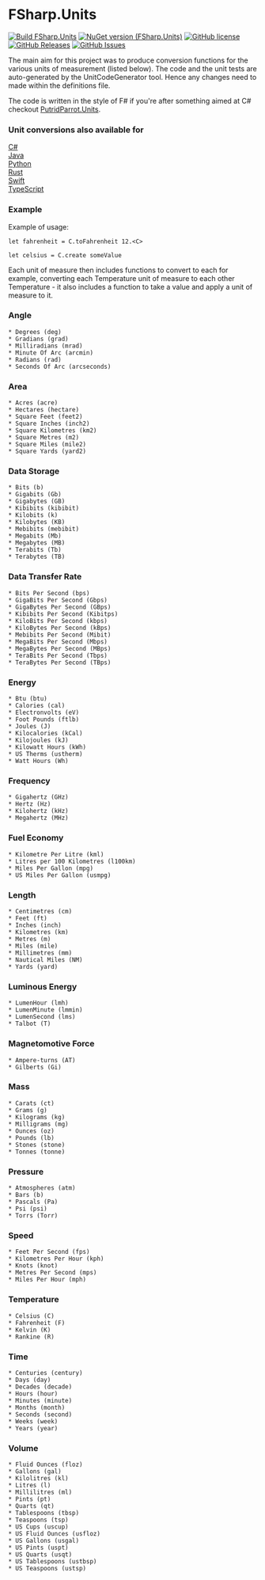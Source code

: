 # FSharp.Units

[![Build FSharp.Units](https://github.com/putridparrot/FSharp.Units/actions/workflows/dotnet-core.yml/badge.svg)](https://github.com/putridparrot/FSharp.Units/actions/workflows/dotnet-core.yml)
[![NuGet version (FSharp.Units)](https://img.shields.io/nuget/v/FSharp.Units.svg?style=flat-square)](https://www.nuget.org/packages/FSharp.Units/)
[![GitHub license](https://img.shields.io/badge/license-MIT-blue.svg)](https://github.com/putridparrot/FSharp.Units/blob/master/LICENSE.md)
[![GitHub Releases](https://img.shields.io/github/release/putridparrot/FSharp.Units.svg)](https://github.com/putridparrot/FSharp.Units/releases)
[![GitHub Issues](https://img.shields.io/github/issues/putridparrot/FSharp.Units.svg)](https://github.com/putridparrot/FSharp.Units/issues)

The main aim for this project was to produce conversion functions for the various units of measurement (listed below). The code and the unit tests
are auto-generated by the UnitCodeGenerator tool. Hence any changes need to made within the definitions file.

The code is written in the style of F# if you're after something aimed at C# checkout [PutridParrot.Units](https://github.com/putridparrot/PutridParrot.Units).

### Unit conversions also available for 

[C#](https://github.com/putridparrot/PutridParrot.Units)  
[Java](https://github.com/putridparrot/JavaUnits)   
[Python](https://github.com/putridparrot/PyUnits)  
[Rust](https://github.com/putridparrot/RustUnits)   
[Swift](https://github.com/putridparrot/SwiftUnits)    
[TypeScript](https://github.com/putridparrot/unit-conversions)  

### Example

Example of usage:

```
let fahrenheit = C.toFahrenheit 12.<C>

let celsius = C.create someValue
```

Each unit of measure then includes functions to convert to each for example, converting each Temperature unit of measure to each other Temperature - it also includes a function to take a value and apply a unit of measure to it.

### Angle

	* Degrees (deg)
	* Gradians (grad)
	* Milliradians (mrad)
	* Minute Of Arc (arcmin)
	* Radians (rad)
	* Seconds Of Arc (arcseconds)

### Area

	* Acres (acre)
	* Hectares (hectare)
	* Square Feet (feet2)
	* Square Inches (inch2)
	* Square Kilometres (km2)
	* Square Metres (m2)
	* Square Miles (mile2)
	* Square Yards (yard2)

### Data Storage

	* Bits (b)
	* Gigabits (Gb)
	* Gigabytes (GB)
	* Kibibits (kibibit)
	* Kilobits (k)
	* Kilobytes (KB)
	* Mebibits (mebibit)
	* Megabits (Mb)
	* Megabytes (MB)
	* Terabits (Tb)
	* Terabytes (TB)

### Data Transfer Rate

	* Bits Per Second (bps)
	* GigaBits Per Second (Gbps)
	* GigaBytes Per Second (GBps)
	* Kibibits Per Second (Kibitps)
	* KiloBits Per Second (kbps)
	* KiloBytes Per Second (kBps)
	* Mebibits Per Second (Mibit)
	* MegaBits Per Second (Mbps)
	* MegaBytes Per Second (MBps)
	* TeraBits Per Second (Tbps)
	* TeraBytes Per Second (TBps)

### Energy

	* Btu (btu)
	* Calories (cal)
	* Electronvolts (eV)
	* Foot Pounds (ftlb)
	* Joules (J)
	* Kilocalories (kCal)
	* Kilojoules (kJ)
	* Kilowatt Hours (kWh)
	* US Therms (ustherm)
	* Watt Hours (Wh)

### Frequency

	* Gigahertz (GHz)
	* Hertz (Hz)
	* Kilohertz (kHz)
	* Megahertz (MHz)

### Fuel Economy

	* Kilometre Per Litre (kml)
	* Litres per 100 Kilometres (l100km)
	* Miles Per Gallon (mpg)
	* US Miles Per Gallon (usmpg)

### Length

	* Centimetres (cm)
	* Feet (ft)
	* Inches (inch)
	* Kilometres (km)
	* Metres (m)
	* Miles (mile)
	* Millimetres (mm)
	* Nautical Miles (NM)
	* Yards (yard)

### Luminous Energy

	* LumenHour (lmh)
	* LumenMinute (lmmin)
	* LumenSecond (lms)
	* Talbot (T)

### Magnetomotive Force

	* Ampere-turns (AT)
	* Gilberts (Gi)

### Mass

	* Carats (ct)
	* Grams (g)
	* Kilograms (kg)
	* Milligrams (mg)
	* Ounces (oz)
	* Pounds (lb)
	* Stones (stone)
	* Tonnes (tonne)

### Pressure

	* Atmospheres (atm)
	* Bars (b)
	* Pascals (Pa)
	* Psi (psi)
	* Torrs (Torr)

### Speed

	* Feet Per Second (fps)
	* Kilometres Per Hour (kph)
	* Knots (knot)
	* Metres Per Second (mps)
	* Miles Per Hour (mph)

### Temperature

	* Celsius (C)
	* Fahrenheit (F)
	* Kelvin (K)
	* Rankine (R)

### Time

	* Centuries (century)
	* Days (day)
	* Decades (decade)
	* Hours (hour)
	* Minutes (minute)
	* Months (month)
	* Seconds (second)
	* Weeks (week)
	* Years (year)

### Volume

	* Fluid Ounces (floz)
	* Gallons (gal)
	* Kilolitres (kl)
	* Litres (l)
	* Millilitres (ml)
	* Pints (pt)
	* Quarts (qt)
	* Tablespoons (tbsp)
	* Teaspoons (tsp)
	* US Cups (uscup)
	* US Fluid Ounces (usfloz)
	* US Gallons (usgal)
	* US Pints (uspt)
	* US Quarts (usqt)
	* US Tablespoons (ustbsp)
	* US Teaspoons (ustsp)

